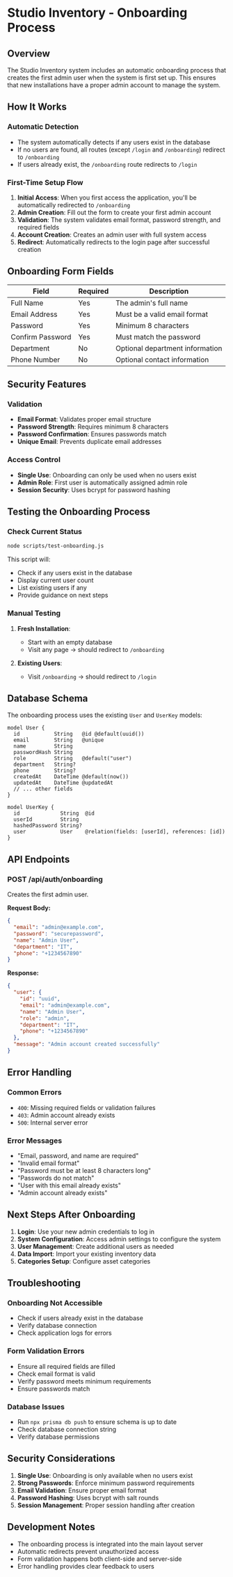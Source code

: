 # Studio Inventory - Onboarding Process

## Overview

The Studio Inventory system includes an automatic onboarding process that creates the first admin user when the system is first set up. This ensures that new installations have a proper admin account to manage the system.

## How It Works

### Automatic Detection
- The system automatically detects if any users exist in the database
- If no users are found, all routes (except `/login` and `/onboarding`) redirect to `/onboarding`
- If users already exist, the `/onboarding` route redirects to `/login`

### First-Time Setup Flow
1. **Initial Access**: When you first access the application, you'll be automatically redirected to `/onboarding`
2. **Admin Creation**: Fill out the form to create your first admin account
3. **Validation**: The system validates email format, password strength, and required fields
4. **Account Creation**: Creates an admin user with full system access
5. **Redirect**: Automatically redirects to the login page after successful creation

## Onboarding Form Fields

| Field | Required | Description |
|-------|----------|-------------|
| Full Name | Yes | The admin's full name |
| Email Address | Yes | Must be a valid email format |
| Password | Yes | Minimum 8 characters |
| Confirm Password | Yes | Must match the password |
| Department | No | Optional department information |
| Phone Number | No | Optional contact information |

## Security Features

### Validation
- **Email Format**: Validates proper email structure
- **Password Strength**: Requires minimum 8 characters
- **Password Confirmation**: Ensures passwords match
- **Unique Email**: Prevents duplicate email addresses

### Access Control
- **Single Use**: Onboarding can only be used when no users exist
- **Admin Role**: First user is automatically assigned admin role
- **Session Security**: Uses bcrypt for password hashing

## Testing the Onboarding Process

### Check Current Status
```bash
node scripts/test-onboarding.js
```

This script will:
- Check if any users exist in the database
- Display current user count
- List existing users if any
- Provide guidance on next steps

### Manual Testing
1. **Fresh Installation**: 
   - Start with an empty database
   - Visit any page → should redirect to `/onboarding`
   
2. **Existing Users**:
   - Visit `/onboarding` → should redirect to `/login`

## Database Schema

The onboarding process uses the existing `User` and `UserKey` models:

```prisma
model User {
  id           String   @id @default(uuid())
  email        String   @unique
  name         String
  passwordHash String
  role         String   @default("user")
  department   String?
  phone        String?
  createdAt    DateTime @default(now())
  updatedAt    DateTime @updatedAt
  // ... other fields
}

model UserKey {
  id             String  @id
  userId         String
  hashedPassword String?
  user           User    @relation(fields: [userId], references: [id])
}
```

## API Endpoints

### POST /api/auth/onboarding
Creates the first admin user.

**Request Body:**
```json
{
  "email": "admin@example.com",
  "password": "securepassword",
  "name": "Admin User",
  "department": "IT",
  "phone": "+1234567890"
}
```

**Response:**
```json
{
  "user": {
    "id": "uuid",
    "email": "admin@example.com",
    "name": "Admin User",
    "role": "admin",
    "department": "IT",
    "phone": "+1234567890"
  },
  "message": "Admin account created successfully"
}
```

## Error Handling

### Common Errors
- `400`: Missing required fields or validation failures
- `403`: Admin account already exists
- `500`: Internal server error

### Error Messages
- "Email, password, and name are required"
- "Invalid email format"
- "Password must be at least 8 characters long"
- "Passwords do not match"
- "User with this email already exists"
- "Admin account already exists"

## Next Steps After Onboarding

1. **Login**: Use your new admin credentials to log in
2. **System Configuration**: Access admin settings to configure the system
3. **User Management**: Create additional users as needed
4. **Data Import**: Import your existing inventory data
5. **Categories Setup**: Configure asset categories

## Troubleshooting

### Onboarding Not Accessible
- Check if users already exist in the database
- Verify database connection
- Check application logs for errors

### Form Validation Errors
- Ensure all required fields are filled
- Check email format is valid
- Verify password meets minimum requirements
- Ensure passwords match

### Database Issues
- Run `npx prisma db push` to ensure schema is up to date
- Check database connection string
- Verify database permissions

## Security Considerations

1. **Single Use**: Onboarding is only available when no users exist
2. **Strong Passwords**: Enforce minimum password requirements
3. **Email Validation**: Ensure proper email format
4. **Password Hashing**: Uses bcrypt with salt rounds
5. **Session Management**: Proper session handling after creation

## Development Notes

- The onboarding process is integrated into the main layout server
- Automatic redirects prevent unauthorized access
- Form validation happens both client-side and server-side
- Error handling provides clear feedback to users 